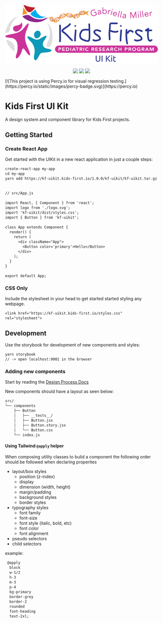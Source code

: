 <p align="center">
  <img src="assets/kf_uikit.png" alt="UIKit">
</p>
<p align="center">
  <a herf="https://github.com/kids-first/kf-uikit/blob/master/LICENSE"><img src="https://img.shields.io/github/license/kids-first/kf-uikit.svg?style=for-the-badge"></a>
  <a href="https://kf-uikit.netlify.com"><img src="https://img.shields.io/badge/storybook-master-ff69b4.svg?style=for-the-badge"></a>
  <a href="https://circleci.com/gh/kids-first/kf-uikit/tree/master"><img src="https://img.shields.io/circleci/project/github/kids-first/kf-uikit/master.svg?style=for-the-badge"></a>
</p>
[![This project is using Percy.io for visual regression testing.](https://percy.io/static/images/percy-badge.svg)](https://percy.io)

# Kids First UI Kit

A design system and component library for Kids First projects.

## Getting Started

### Create React App

Get started with the UIKit in a new react application in just a couple steps:

```
create-react-app my-app
cd my-app
yarn add https://kf-uikit.kids-first.io/1.0.0/kf-uikit/kf-uikit.tar.gz


// src/App.js

import React, { Component } from 'react';
import logo from './logo.svg';
import 'kf-uikit/dist/styles.css';
import { Button } from 'kf-uikit';

class App extends Component {
  render() {
    return (
      <div className="App">
        <Button color='primary'>Hello</Button>
      </div>
    );
  }
}

export default App;
```

### CSS Only

Include the stylesheet in your head to get started started styling any webpage.

```
<link href="https://kf-uikit.kids-first.io/styles.css" rel="stylesheet">
```

## Development

Use the storybook for development of new components and styles:

```
yarn storybook
// -> open localhost:9001 in the browser
```

### Adding new components

Start by reading the [Design Process Docs](https://github.com/kids-first/kf-uikit/tree/master/docs/process)

New components should have a layout as seen below:

```
src/
└── components
    ├── Button
    │   ├── __tests__/
    │   ├── Button.jsx
    │   ├── Button.story.jsx
    │   └── Button.css
    └── index.js
```

#### Using Tailwind `@apply` helper

When composing utility classes to bulid a component the following order should be followed when declaring properites

- layout/box styles
  - position (z-index)
  - display
  - dimension (width, height)
  - margin/padding
  - background styles
  - border styles
- typography styles
  - font family
  - font-size
  - font style (italic, bold, etc)
  - font color
  - font alignment
- pseudo selectors
- child selectors

example:

```
 @apply
  block
  w-1/2
  h-3
  m-3
  p-4
  bg-primary
  border-grey
  border-2
  rounded
  font-heading
  text-2xl;
```
